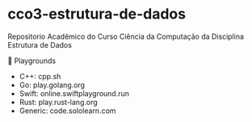 # cco3-estrutura-de-dados
Repositorio Acadêmico do Curso Ciência da Computação da Disciplina Estrutura de Dados

🎡 Playgrounds

- C++: cpp.sh
- Go: play.golang.org
- Swift: online.swiftplayground.run
- Rust: play.rust-lang.org
- Generic: code.sololearn.com
